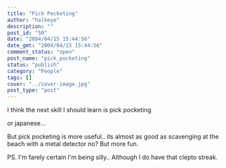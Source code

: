 ```yaml
---
title: "Pick Pocketing"
author: "halkeye"
description: ""
post_id: "50"
date: "2004/04/15 15:44:56"
date_gmt: "2004/04/15 15:44:56"
comment_status: "open"
post_name: "pick_pocketing"
status: "publish"
category: "People"
tags: []
cover: "../cover-image.jpg"
post_type: "post"
---
```


I think the next skill I should learn is pick pocketing  

or japanese...

But pick pocketing is more useful.. its almost as good as scavenging at the beach with a metal detector no? But more fun.





PS. I'm farely certain I'm being silly.. Although I do have that clepto streak.